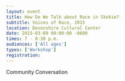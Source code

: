 ```yaml
---
layout: event
title: How Do We Talk about Race in Skokie?
subtitle: Voices of Race, 2015
location: Devonshire Cultural Center
date: 2015-03-09 00:00:00 -0600
times: 7 - 8:30 p.m.
audiences: ['All ages']
types: ['Workshop']
registration: 
---
```

Community Conversation
